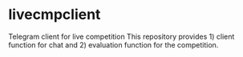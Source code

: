 # livecmpclient
Telegram client for live competition
This repository provides 1) client function for chat and 2) evaluation function for the competition.


